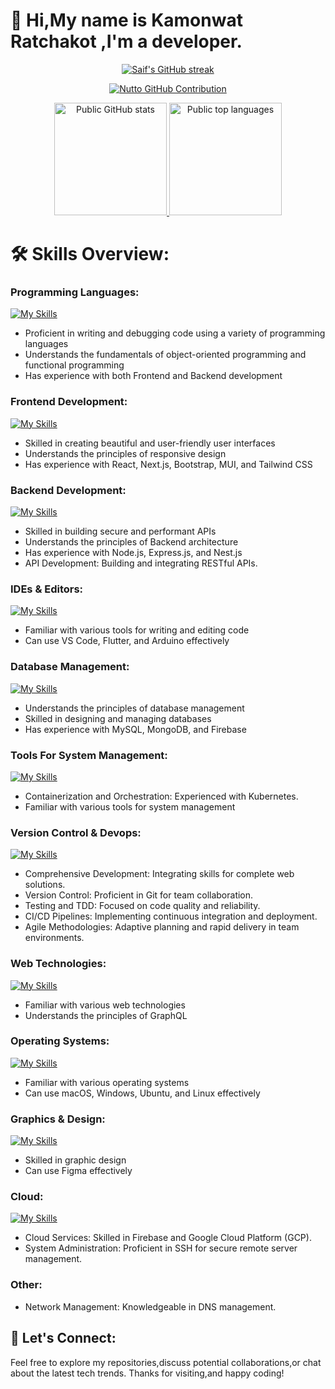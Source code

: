 <!-- <p align="center">
  <h1 align="center">Github Readme</h1>
  <h3 align="center">Developer.</h3> 
</p> 

<p align="center">
    <a href="https://github.com/piyushsuthar/github-readme-quotes">
        <img src="https://quotes-github-readme.vercel.app/api?type=horizontal&theme=dark)](https://github.com/piyushsuthar/github-readme-quotes" alt="Daily Quote" />
    </a>
</p>

<p align="center">
  <a href="https://github.com/PiyushSuthar/github-readme-quotes/issues">
    <img src="https://img.shields.io/github/issues/PiyushSuthar/github-readme-quotes?style=flat-square">
  </a>

  <a href="https://github.com/PiyushSuthar/github-readme-quotes/pulls">
    <img src="https://img.shields.io/github/issues-pr/PiyushSuthar/github-readme-quotes?style=flat-square">
  </a>
</p> -->


# 👋 Hi,My name is Kamonwat Ratchakot ,I'm a developer.


<p align="center">
  <a href="https://github.com/nuttooo">
    <img src="https://github-readme-streak-stats.herokuapp.com/?user=nuttooo&custom_title=Public%20Stats&show_icons=true&theme=dark#gh-dark-mode-only" alt="Saif's GitHub streak"/>
<!--     <img src="https://github-readme-streak-stats.herokuapp.com/?user=nuttooo&theme=radical&border=7F3FBF&background=0D1117" alt="Saif's GitHub streak"/> -->
  </a>
</p>

<p align="center">
  <a href="https://github.com/nuttooo">
    <img src="https://github-profile-summary-cards.vercel.app/api/cards/profile-details?username=nuttooo&custom_title=Public%20Stats&show_icons=true&theme=dark#gh-dark-mode-only" alt="Nutto GitHub Contribution"/>
  </a>
</p>
<p float="left" align="center">
        <a href="https://github.com/anuraghazra/github-readme-stats">
        <img src="https://github-readme-stats.vercel.app/api?username=kalenmike&custom_title=Public%20Stats&show_icons=true&theme=dark#gh-dark-mode-only" alt="Public GitHub stats" height="180"/>
        </a>
        <a href="https://github.com/anuraghazra/github-readme-stats">
        <img src="https://github-readme-stats.vercel.app/api/top-langs/?username=kalenmike&custom_title=Public%20Languages&layout=compact&show_icons=true&theme=dark#gh-dark-mode-only" alt="Public top languages" height="180"/>
        </a>
</p>

# 🛠️ Skills Overview:
### Programming Languages: 

[![My Skills](https://skillicons.dev/icons?i=html,css,js,ts,go,lua,php,py)](https://skillicons.dev)

- Proficient in writing and debugging code using a variety of programming languages
- Understands the fundamentals of object-oriented programming and functional programming
- Has experience with both Frontend and Backend development

### Frontend Development:

[![My Skills](https://skillicons.dev/icons?i=react,nextjs,bootstrap,materialui,tailwind)](https://skillicons.dev)

- Skilled in creating beautiful and user-friendly user interfaces
- Understands the principles of responsive design
- Has experience with React, Next.js, Bootstrap, MUI, and Tailwind CSS

### Backend Development:

[![My Skills](https://skillicons.dev/icons?i=nodejs,expressjs,nestjs)](https://skillicons.dev)

- Skilled in building secure and performant APIs
- Understands the principles of Backend architecture
- Has experience with Node.js, Express.js, and Nest.js
- API Development: Building and integrating RESTful APIs.

### IDEs & Editors:

[![My Skills](https://skillicons.dev/icons?i=vscode,flutter,webstorm,pycharm,arduino)](https://skillicons.dev)

- Familiar with various tools for writing and editing code
- Can use VS Code, Flutter, and Arduino effectively

### Database Management: 

[![My Skills](https://skillicons.dev/icons?i=mysql,postgresql,mongodb,firebase)](https://skillicons.dev)

- Understands the principles of database management
- Skilled in designing and managing databases
- Has experience with MySQL, MongoDB, and Firebase

### Tools For System Management:
[![My Skills](https://skillicons.dev/icons?i=docker,kubernetes)](https://skillicons.dev)

- Containerization and Orchestration: Experienced with Kubernetes.
- Familiar with various tools for system management

### Version Control & Devops:
[![My Skills](https://skillicons.dev/icons?i=git,github,gitlab,jenkins)](https://skillicons.dev)

- Comprehensive Development: Integrating skills for complete web solutions.
- Version Control: Proficient in Git for team collaboration.
- Testing and TDD: Focused on code quality and reliability.
- CI/CD Pipelines: Implementing continuous integration and deployment.
- Agile Methodologies: Adaptive planning and rapid delivery in team environments.

### Web Technologies:
[![My Skills](https://skillicons.dev/icons?i=graphql,webpack)](https://skillicons.dev)

- Familiar with various web technologies
- Understands the principles of GraphQL

### Operating Systems:
[![My Skills](https://skillicons.dev/icons?i=debian,kali,linux,apple,windows,ubuntu)](https://skillicons.dev)

- Familiar with various operating systems
- Can use macOS, Windows, Ubuntu, and Linux effectively


### Graphics & Design:
[![My Skills](https://skillicons.dev/icons?i=figma)](https://skillicons.dev)

- Skilled in graphic design
- Can use Figma effectively


### Cloud: 

[![My Skills](https://skillicons.dev/icons?i=aws,azure,cloudflare,gcp,vercel)](https://skillicons.dev)

- Cloud Services: Skilled in Firebase and Google Cloud Platform (GCP).
- System Administration: Proficient in SSH for secure remote server management.

### Other: 
- Network Management: Knowledgeable in DNS management.

## 🤝 Let's Connect:

Feel free to explore my repositories,discuss potential collaborations,or chat about the latest tech trends. Thanks for visiting,and happy coding!
